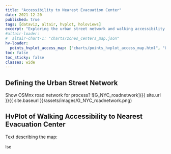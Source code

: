 ```yaml
---
title: "Accessibility to Nearest Evacuation Center"
date: 2021-12-20
published: true
tags: [dataviz, altair, hvplot, holoviews]
excerpt: "Exploring the urban street network and walking accessibility to nearest evacuation centers."
#altair-loader:
#  altair-chart-1: "charts/zones_centers_map.json"
hv-loader:
  points_hvplot_access_map: ["charts/points_hvplot_access_map.html", "800"] # second argument is the height
toc: false
toc_sticky: false
classes: wide
---
```


## Defining the Urban Street Network

Show OSMnx road network for process?
![G_NYC_roadnetwork]({{ site.url }}{{ site.baseurl }}/assets/images/G_NYC_roadnetwork.png)


## HvPlot of Walking Accessibility to Nearest Evacuation Center

Text describing the map:

<div id="points_hvplot_access_map"></div>
lse